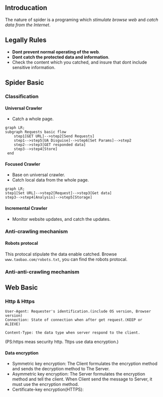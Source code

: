 ```toc
```

## Introducation
The nature of spider is a programing which *stimulate browse web* and *catch data from the Internet*.

## Legally Rules
- **Dont prevent normal operating of the web**.
- **Dont catch the protected data and information**.
- Check the content which you catched, and insure that dont include sensitive information.
## Spider Basic
### Classification

#### Universal Crawler
- Catch a whole page.
```mermaid
graph LR;
subgraph Requests basic flow
	step1[GET URL]-->step2[Send Requests]
	step1-->step5[UA Disguise]-->step6[Set Params]-->step2
	step2-->step3[GET responded data]
	step3-->step4[Store]
 end

```
#### Focused Crawler
- Base on universal crawler.
- Catch local data from the whole page.
```mermaid
graph LR;
step1[Set URL]-->step2[Request]-->step3[Get data]
step3-->step4[Analysis]-->step5[Storage]

```
#### Incremental Crawler
- Monitor website updates, and catch the updates.

### Anti-crawling mechanism
#### Robots protocal
This protocal stipulate the data  enable catched.
Browse `www.taobao.com/robots.txt`, you can find the robots protocal.
### Anti-anti-crawling mechanism

## Web Basic
### Http & Https
```Request Header
User-Agent: Requester's identification.(include OS version, Browser version)
Connection: State of connection when after get request.(KEEP or ALIEVE)
```

```Respond Header
Content-Type: the data type when server respond to the client.
```
(PS:https meas security http. Tttps use data encryption.)

#### Data encryption
- Symmetric key encryption: The Client formulates the encryption method and sends the decryption method to The Server.
- Asymmetric key encryption: The Server formulates the encryption method and tell the client. When Client send the message to Server, it must use the encryption method.
- Certificate-key encryption(HTTPS): 
